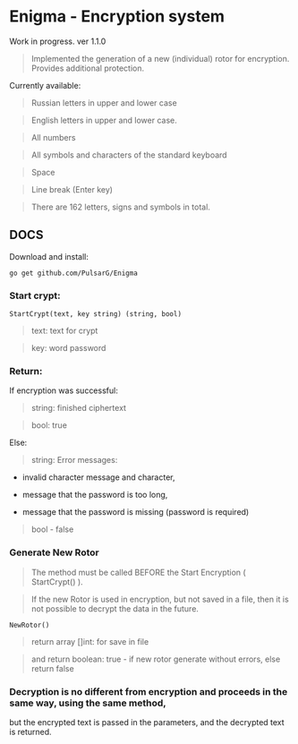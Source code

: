 # Enigma - Encryption system

Work in progress. ver 1.1.0

> Implemented the generation of a new (individual) rotor for encryption. Provides additional protection.

Currently available:

> Russian letters in upper and lower case

> English letters in upper and lower case.

> All numbers

> All symbols and characters of the standard keyboard

> Space 

> Line break (Enter key)

> There are 162 letters, signs and symbols in total.

## DOCS

Download and install:
```
go get github.com/PulsarG/Enigma
```

### Start crypt:

```
StartCrypt(text, key string) (string, bool)
```

> text: text for crypt

> key: word password

### Return:

If encryption was successful:

> string: finished ciphertext

> bool: true

Else:

> string: Error messages:

- invalid character message and character,

* message that the password is too long,

+ message that the password is missing (password is required)

> bool - false

### Generate New Rotor

> The method must be called BEFORE the Start Encryption ( StartCrypt() ).

>If the new Rotor is used in encryption, but not saved in a file, then it is not possible to decrypt the data in the future.

`NewRotor()`

> return array []int: for save in file

> and return boolean: true - if new rotor generate without errors, else return false

### Decryption is no different from encryption and proceeds in the same way, using the same method, 
but the encrypted text is passed in the parameters, and the decrypted text is returned.

